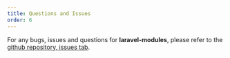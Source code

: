 ```yaml
---
title: Questions and Issues
order: 6
---
```


For any bugs, issues and questions for __laravel-modules__, please refer to the [github repository, issues tab](https://github.com/nWidart/laravel-modules/issues). 

